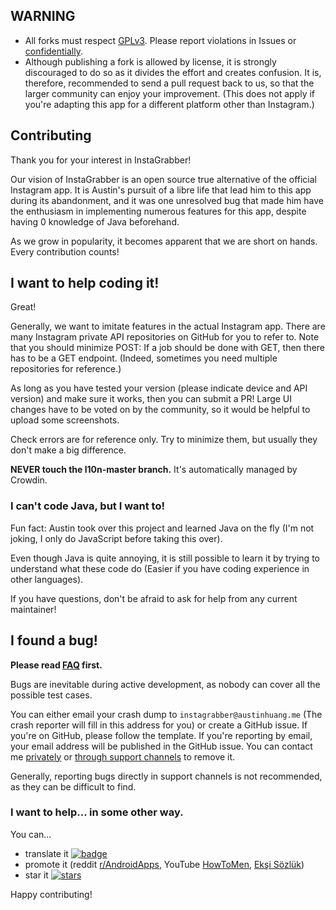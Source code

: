 ## WARNING

* All forks must respect [GPLv3](https://www.gnu.org/licenses/gpl-3.0.html). Please report violations in Issues or [confidentially](https://austinhuang.me/#hey-you-look-cool).
* Although publishing a fork is allowed by license, it is strongly discouraged to do so as it divides the effort and creates confusion. It is, therefore, recommended to send a pull request back to us, so that the larger community can enjoy your improvement. (This does not apply if you're adapting this app for a different platform other than Instagram.)

## Contributing

Thank you for your interest in InstaGrabber!

Our vision of InstaGrabber is an open source true alternative of the official Instagram app. It is Austin's pursuit of a libre life that lead him to this app during its abandonment, and it was one unresolved bug that made him have the enthusiasm in implementing numerous features for this app, despite having 0 knowledge of Java beforehand.

As we grow in popularity, it becomes apparent that we are short on hands. Every contribution counts!

## I want to help coding it!

Great!

Generally, we want to imitate features in the actual Instagram app. There are many Instagram private API repositories on GitHub for you to refer to. Note that you should minimize POST: If a job should be done with GET, then there has to be a GET endpoint. (Indeed, sometimes you need multiple repositories for reference.)

As long as you have tested your version (please indicate device and API version) and make sure it works, then you can submit a PR! Large UI changes have to be voted on by the community, so it would be helpful to upload some screenshots.

Check errors are for reference only. Try to minimize them, but usually they don't make a big difference.

**NEVER touch the l10n-master branch.** It's automatically managed by Crowdin.

### I can't code Java, but I want to!

Fun fact: Austin took over this project and learned Java on the fly (I'm not joking, I only do JavaScript before taking this over).

Even though Java is quite annoying, it is still possible to learn it by trying to understand what these code do (Easier if you have coding experience in other languages).

If you have questions, don't be afraid to ask for help from any current maintainer!

## I found a bug!

**Please read [FAQ](https://instagrabber.austinhuang.me/faq) first.**

Bugs are inevitable during active development, as nobody can cover all the possible test cases. 

You can either email your crash dump to `instagrabber@austinhuang.me` (The crash reporter will fill in this address for you) or create a GitHub issue. If you're on GitHub, please follow the template. If you're reporting by email, your email address will be published in the GitHub issue. You can contact me [privately](https://austinhuang.me/#hey-you-look-cool) or [through support channels](https://instagrabber.austinhuang.me/#what-can-i-do) to remove it.

Generally, reporting bugs directly in support channels is not recommended, as they can be difficult to find.

### I want to help... in some other way.

You can...

* translate it [![badge](https://badges.crowdin.net/instagrabber/localized.svg)](https://crowdin.com/project/instagrabber)
* promote it (reddit [r/AndroidApps](https://www.reddit.com/r/androidapps/comments/i30tpp/instagrabber_an_open_source_instagram_client/), YouTube [HowToMen](https://www.youtube.com/watch?v=1Um2ZJG_mB4), [Ekşi Sözlük](https://eksisozluk.com/instagrabber--6643143))
* star it [![stars](https://img.shields.io/github/stars/austinhuang0131/instagrabber.svg?style=social&label=Star)](https://github.com/austinhuang0131/instagrabber/stargazers)

Happy contributing!
